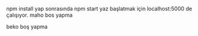 npm install yap sonrasında npm start yaz başlatmak için localhost:5000 de çalışıyor.
maho bos yapma

beko boş yapma